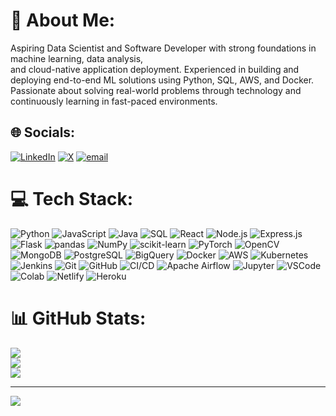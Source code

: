 # 💫 About Me:

Aspiring Data Scientist and Software Developer with strong foundations in machine learning, data analysis,<br>
and cloud-native application deployment. Experienced in building and deploying end-to-end ML solutions using Python, SQL, AWS, and Docker. <br>
Passionate about solving real-world problems through technology and continuously learning in fast-paced environments.

## 🌐 Socials:

[![LinkedIn](https://img.shields.io/badge/LinkedIn-%230077B5.svg?logo=linkedin\&logoColor=white)](https://linkedin.com/in/satyajeet-singh) [![X](https://img.shields.io/badge/X-black.svg?logo=X\&logoColor=white)](https://x.com/opsatyaa) [![email](https://img.shields.io/badge/Email-D14836?logo=gmail\&logoColor=white)](mailto:satyajeet.singh12005@gmail.com)

# 💻 Tech Stack:

![Python](https://img.shields.io/badge/python-3670A0?style=for-the-badge\&logo=python\&logoColor=ffdd54) ![JavaScript](https://img.shields.io/badge/javascript-%23323330.svg?style=for-the-badge\&logo=javascript\&logoColor=%23F7DF1E) ![Java](https://img.shields.io/badge/java-%23ED8B00.svg?style=for-the-badge\&logo=openjdk\&logoColor=white) ![SQL](https://img.shields.io/badge/SQL-%23007ACC.svg?style=for-the-badge\&logo=mysql\&logoColor=white) ![React](https://img.shields.io/badge/react-%2320232a.svg?style=for-the-badge\&logo=react\&logoColor=%2361DAFB) ![Node.js](https://img.shields.io/badge/node.js-6DA55F?style=for-the-badge\&logo=node.js\&logoColor=white) ![Express.js](https://img.shields.io/badge/express.js-%23404d59.svg?style=for-the-badge\&logo=express\&logoColor=%2361DAFB) ![Flask](https://img.shields.io/badge/flask-%23000.svg?style=for-the-badge\&logo=flask\&logoColor=white) ![pandas](https://img.shields.io/badge/pandas-%23150458.svg?style=for-the-badge\&logo=pandas\&logoColor=white) ![NumPy](https://img.shields.io/badge/numpy-%23013243.svg?style=for-the-badge\&logo=numpy\&logoColor=white) ![scikit-learn](https://img.shields.io/badge/scikit--learn-%23F7931E.svg?style=for-the-badge\&logo=scikit-learn\&logoColor=white) ![PyTorch](https://img.shields.io/badge/PyTorch-%23EE4C2C.svg?style=for-the-badge\&logo=PyTorch\&logoColor=white) ![OpenCV](https://img.shields.io/badge/OpenCV-%231A73B8.svg?style=for-the-badge\&logo=opencv\&logoColor=white) ![MongoDB](https://img.shields.io/badge/MongoDB-%234ea94b.svg?style=for-the-badge\&logo=mongodb\&logoColor=white) ![PostgreSQL](https://img.shields.io/badge/PostgreSQL-%23336791.svg?style=for-the-badge\&logo=postgresql\&logoColor=white) ![BigQuery](https://img.shields.io/badge/BigQuery-%2300B7FF.svg?style=for-the-badge\&logo=googlebigquery\&logoColor=white) ![Docker](https://img.shields.io/badge/docker-%230db7ed.svg?style=for-the-badge\&logo=docker\&logoColor=white) ![AWS](https://img.shields.io/badge/AWS-%23FF9900.svg?style=for-the-badge\&logo=amazon-aws\&logoColor=white) ![Kubernetes](https://img.shields.io/badge/kubernetes-%232496ED.svg?style=for-the-badge\&logo=kubernetes\&logoColor=white) ![Jenkins](https://img.shields.io/badge/jenkins-%23D24939.svg?style=for-the-badge\&logo=jenkins\&logoColor=white) ![Git](https://img.shields.io/badge/git-%23F05033.svg?style=for-the-badge\&logo=git\&logoColor=white) ![GitHub](https://img.shields.io/badge/github-%23121011.svg?style=for-the-badge\&logo=github\&logoColor=white) ![CI/CD](https://img.shields.io/badge/CI%2FCD-%23007ACC.svg?style=for-the-badge) ![Apache Airflow](https://img.shields.io/badge/Apache%20Airflow-017CEE?style=for-the-badge\&logo=Apache%20Airflow\&logoColor=white) ![Jupyter](https://img.shields.io/badge/Jupyter-%23F37626.svg?style=for-the-badge\&logo=jupyter\&logoColor=white) ![VSCode](https://img.shields.io/badge/VSCode-%23007ACC.svg?style=for-the-badge\&logo=visual-studio-code\&logoColor=white) ![Colab](https://img.shields.io/badge/Google%20Colab-%23FBBC05.svg?style=for-the-badge\&logo=googlecolab\&logoColor=black) ![Netlify](https://img.shields.io/badge/netlify-%23000000.svg?style=for-the-badge\&logo=netlify\&logoColor=#00C7B7) ![Heroku](https://img.shields.io/badge/Heroku-%23430098.svg?style=for-the-badge\&logo=heroku\&logoColor=white)

# 📊 GitHub Stats:

![](https://github-readme-stats.vercel.app/api?username=opsatya\&theme=dark\&hide_border=true\&include_all_commits=false\&count_private=false)<br/>
![](https://nirzak-streak-stats.vercel.app/?user=opsatya\&theme=dark\&hide_border=true)<br/>
![](https://github-readme-stats.vercel.app/api/top-langs/?username=opsatya\&theme=dark\&hide_border=true\&include_all_commits=false\&count_private=false\&layout=compact)

---

[![](https://visitcount.itsvg.in/api?id=opsatya\&icon=0\&color=0)](https://visitcount.itsvg.in)
